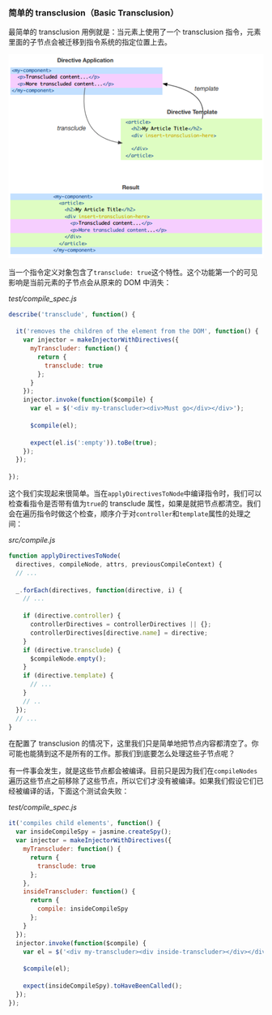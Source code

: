 ### 简单的 transclusion（Basic Transclusion）

最简单的 transclusion 用例就是：当元素上使用了一个 transclusion 指令，元素里面的子节点会被迁移到指令系统的指定位置上去。

![compile and link](/assets/basic-transclusion.png)

当一个指令定义对象包含了`transclude: true`这个特性。这个功能第一个的可见影响是当前元素的子节点会从原来的 DOM 中消失：

_test/compile_spec.js_

```js
describe('transclude', function() {

  it('removes the children of the element from the DOM', function() {
    var injector = makeInjectorWithDirectives({
      myTranscluder: function() {
        return {
          transclude: true
        };
      }
    });
    injector.invoke(function($compile) {
      var el = $('<div my-transcluder><div>Must go</div></div>');
      
      $compile(el);
      
      expect(el.is(':empty')).toBe(true);
    });
  });

});
```

这个我们实现起来很简单。当在`applyDirectivesToNode`中编译指令时，我们可以检查看指令是否带有值为`true`的 transclude 属性，如果是就把节点都清空。我们会在遍历指令时做这个检查，顺序介于对`controller`和`template`属性的处理之间：

_src/compile.js_

```js
function applyDirectivesToNode(
  directives, compileNode, attrs, previousCompileContext) {
  // ...
  
  _.forEach(directives, function(directive, i) {
    // ...
    
    if (directive.controller) {
      controllerDirectives = controllerDirectives || {};
      controllerDirectives[directive.name] = directive;
    }
    if (directive.transclude) {
      $compileNode.empty();
    }
    if (directive.template) {
      // ...
    }
    // ..
  });
  // ...
}
```

在配置了 transclusion 的情况下，这里我们只是简单地把节点内容都清空了。你可能也能猜到这不是所有的工作。那我们到底要怎么处理这些子节点呢？

有一件事会发生，就是这些节点都会被编译。目前只是因为我们在`compileNodes`遍历这些节点之前移除了这些节点，所以它们才没有被编译。如果我们假设它们已经被编译的话，下面这个测试会失败：

_test/compile_spec.js_

```js
it('compiles child elements', function() {
  var insideCompileSpy = jasmine.createSpy();
  var injector = makeInjectorWithDirectives({
    myTranscluder: function() {
      return {
        transclude: true
      };
    },
    insideTranscluder: function() {
      return {
        compile: insideCompileSpy
      };
    }
  });
  injector.invoke(function($compile) {
    var el = $('<div my-transcluder><div inside-transcluder></div></div>');

    $compile(el);
    
    expect(insideCompileSpy).toHaveBeenCalled();
  });
});
```